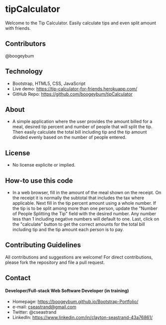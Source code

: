 # tipCalculator

Welcome to the Tip Calculator. Easily calculate tips and even split amount with friends.

## Contributors

@boogeybum

## Technology

- Bootstrap, HTML5, CSS, JavaScript
- Live demo: https://tip-calculator-for-friends.herokuapp.com/
- GitHub Repo: https://github.com/boogeybum/tipCalculator

## About

- A simple application where the user provides the amount billed for a meal, desired tip percent and number of people that will split the tip. Then easily calculate the total bill including tip and the tip amount divided evenly based on the number of people entered.

## License

- No license explicite or implied.

## How-to use this code

- In a web browser, fill in the amount of the meal shown on the receipt. On the receipt it is normally the subtotal that includes the tax where applicable. Next fill in the tip percent amount using a whole number. If the tip is to be split among more than one person, update the "Number of People Splitting the Tip" field with the desired number. Any number less than 1 including negative numbers will default to one. Last, click on the "calculate" button to get the correct amounts for the total bill including tip and the tip amount each person is to pay.

## Contributing Guidelines

All contributions and suggestions are welcome!
For direct contributions, please fork the repository and file a pull request.

## Contact

#### Developer/Full-stack Web Software Developer (in training)

- Homepage: https://boogeybum.github.io/Bootstrap-Portfolio/
- e-mail: cseastrand@gmail.com
- Twitter: @cseastrand
- LinkedIn: https://www.linkedin.com/in/clayton-seastrand-43a76861/
